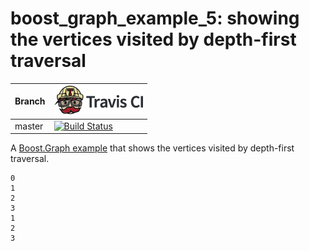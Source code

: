 # boost_graph_example_5: showing the vertices visited by depth-first traversal

Branch|[![Travis CI logo](TravisCI.png)](https://travis-ci.org)
---|---
master|[![Build Status](https://travis-ci.org/richelbilderbeek/boost_graph_example_5.svg?branch=master)](https://travis-ci.org/richelbilderbeek/boost_graph_example_5)

A [Boost.Graph example](https://github.com/richelbilderbeek/boost_graph_examples) 
that shows the vertices visited by depth-first traversal.

```
0
1
2
3
1
2
3
```
